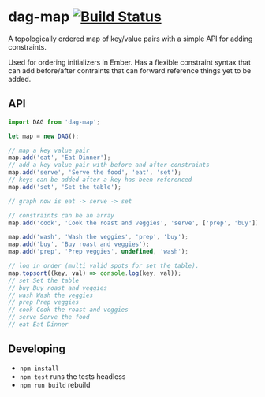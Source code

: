 # dag-map [![Build Status](https://travis-ci.org/krisselden/dag-map.png?branch=master)](https://travis-ci.org/krisselden/dag-map)

A topologically ordered map of key/value pairs with a simple API for adding constraints.

Used for ordering initializers in Ember.  Has a flexible constraint syntax
that can add before/after contraints that can forward reference things
yet to be added.

## API

```js
import DAG from 'dag-map';

let map = new DAG();

// map a key value pair
map.add('eat', 'Eat Dinner');
// add a key value pair with before and after constraints
map.add('serve', 'Serve the food', 'eat', 'set');
// keys can be added after a key has been referenced
map.add('set', 'Set the table');

// graph now is eat -> serve -> set

// constraints can be an array
map.add('cook', 'Cook the roast and veggies', 'serve', ['prep', 'buy']);

map.add('wash', 'Wash the veggies', 'prep', 'buy');
map.add('buy', 'Buy roast and veggies');
map.add('prep', 'Prep veggies', undefined, 'wash');

// log in order (multi valid spots for set the table).
map.topsort((key, val) => console.log(key, val));
// set Set the table
// buy Buy roast and veggies
// wash Wash the veggies
// prep Prep veggies
// cook Cook the roast and veggies
// serve Serve the food
// eat Eat Dinner
```

## Developing

* `npm install`
* `npm test` runs the tests headless
* `npm run build` rebuild
